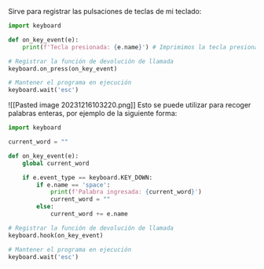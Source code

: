 Sirve para registrar las pulsaciones de teclas de mi teclado:
```python
import keyboard

def on_key_event(e):
    print(f'Tecla presionada: {e.name}') # Imprimimos la tecla presionada

# Registrar la función de devolución de llamada
keyboard.on_press(on_key_event)

# Mantener el programa en ejecución
keyboard.wait('esc')
```
![[Pasted image 20231216103220.png]]
Esto se puede utilizar para recoger palabras enteras, por ejemplo de la siguiente forma:
```python
import keyboard

current_word = ""

def on_key_event(e):
    global current_word

    if e.event_type == keyboard.KEY_DOWN:
        if e.name == 'space':
            print(f'Palabra ingresada: {current_word}')
            current_word = ""
        else:
            current_word += e.name

# Registrar la función de devolución de llamada
keyboard.hook(on_key_event)

# Mantener el programa en ejecución
keyboard.wait('esc')
```
